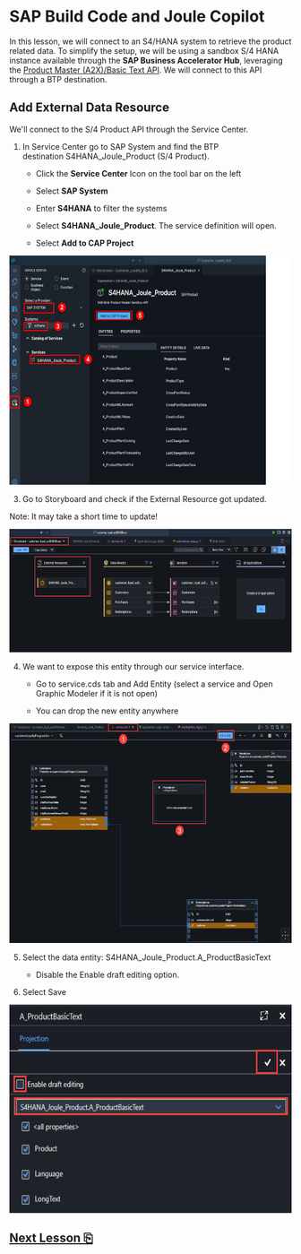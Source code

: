 # SAP Build Code and Joule Copilot

In this lesson, we will connect to an S4/HANA system to retrieve the
product related data. To simplify the setup, we will be using a sandbox S/4 HANA instance available through the **SAP Business Accelerator Hub**, leveraging the [Product Master (A2X)/Basic Text API](https://api.sap.com/api/API_PRODUCT_SRV/overview/). We will connect to this API through a BTP destination.

## Add External Data Resource

We'll connect to the S/4 Product API through the Service Center.

1.  In Service Center go to SAP System and find the BTP
    destination S4HANA_Joule_Product (S/4 Product).

    - Click the **Service Center** Icon on the tool bar on the left

    - Select **SAP System**

    - Enter **S4HANA** to filter the systems

    - Select **S4HANA_Joule_Product**. The service definition will open.

    - Select **Add to CAP Project**

<img src="images/image1.jpg" style="width:6.5in;height:4.26528in" />

3.  Go to Storyboard and check if the External Resource got updated.

Note: It may take a short time to update!

<img src="images/image2.png" style="width:6.5in;height:2.29097in" />

4.  We want to expose this entity through our service interface. 

    - Go to service.cds tab and Add Entity (select a service and Open Graphic Modeler if it is not open)

    - You can drop the new entity anywhere

<img src="images/image3.png"
style="width:6.5in;height:4.08472in" />

5.  Select the data entity: S4HANA_Joule_Product.A_ProductBasicText

    - Disable the Enable draft editing option.

6.  Select Save

<img src="images/image4.png"
style="width:6.5in;height:3.87222in" />

## [Next Lesson ⎘](../ex1.6/)